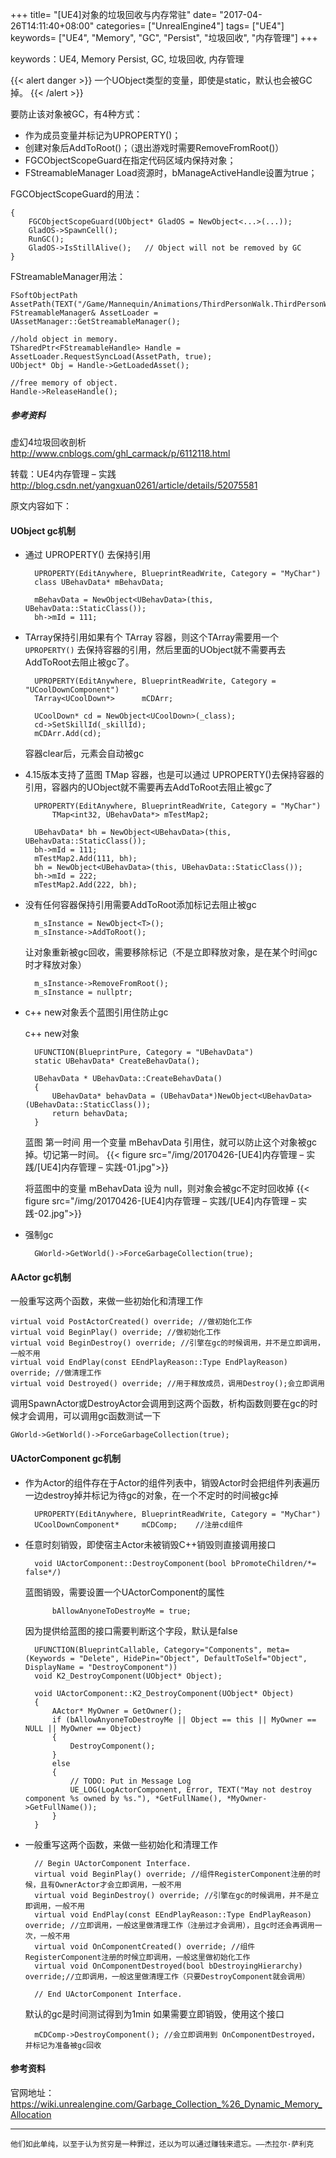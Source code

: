 +++
title= "[UE4]对象的垃圾回收与内存常驻"
date= "2017-04-26T14:11:40+08:00"
categories= ["UnrealEngine4"]
tags= ["UE4"]
keywords= ["UE4", "Memory", "GC", "Persist", "垃圾回收", "内存管理"]
+++

keywords：UE4, Memory Persist, GC, 垃圾回收, 内存管理

{{< alert danger >}}
一个UObject类型的变量，即使是static，默认也会被GC掉。
{{< /alert >}}

要防止该对象被GC，有4种方式：

+ 作为成员变量并标记为UPROPERTY()；
+ 创建对象后AddToRoot()；（退出游戏时需要RemoveFromRoot()）
+ FGCObjectScopeGuard在指定代码区域内保持对象；
+ FStreamableManager Load资源时，bManageActiveHandle设置为true；

FGCObjectScopeGuard的用法：

    {
        FGCObjectScopeGuard(UObject* GladOS = NewObject<...>(...));
        GladOS->SpawnCell();
        RunGC();
        GladOS->IsStillAlive();   // Object will not be removed by GC
    }
    
FStreamableManager用法：

    FSoftObjectPath AssetPath(TEXT("/Game/Mannequin/Animations/ThirdPersonWalk.ThirdPersonWalk"));
    FStreamableManager& AssetLoader = UAssetManager::GetStreamableManager();
    
    //hold object in memory.
    TSharedPtr<FStreamableHandle> Handle = AssetLoader.RequestSyncLoad(AssetPath, true);
    UObject* Obj = Handle->GetLoadedAsset();
    
    //free memory of object.
    Handle->ReleaseHandle();
    
    
##### 参考资料
虚幻4垃圾回收剖析  
http://www.cnblogs.com/ghl_carmack/p/6112118.html


转载：UE4内存管理 – 实践  
http://blog.csdn.net/yangxuan0261/article/details/52075581

原文内容如下：

#### UObject gc机制

* 通过 UPROPERTY() 去保持引用

        UPROPERTY(EditAnywhere, BlueprintReadWrite, Category = "MyChar")
        class UBehavData* mBehavData;

        mBehavData = NewObject<UBehavData>(this, UBehavData::StaticClass());
        bh->mId = 111;
        
* TArray保持引用如果有个 TArray 容器，则这个TArray需要用一个`UPROPERTY()` 去保持容器的引用，然后里面的UObject就不需要再去AddToRoot去阻止被gc了。

        UPROPERTY(EditAnywhere, BlueprintReadWrite, Category = "UCoolDownComponent")
        TArray<UCoolDown*>      mCDArr;

        UCoolDown* cd = NewObject<UCoolDown>(_class);
        cd->SetSkillId(_skillId);
        mCDArr.Add(cd);
    
    容器clear后，元素会自动被gc
    
* 4.15版本支持了蓝图 TMap 容器，也是可以通过 UPROPERTY()去保持容器的引用，容器内的UObject就不需要再去AddToRoot去阻止被gc了

        UPROPERTY(EditAnywhere, BlueprintReadWrite, Category = "MyChar")
            TMap<int32, UBehavData*> mTestMap2;

        UBehavData* bh = NewObject<UBehavData>(this, UBehavData::StaticClass());
        bh->mId = 111;
        mTestMap2.Add(111, bh);
        bh = NewObject<UBehavData>(this, UBehavData::StaticClass());
        bh->mId = 222;
        mTestMap2.Add(222, bh);
        

* 没有任何容器保持引用需要AddToRoot添加标记去阻止被gc
        
        m_sInstance = NewObject<T>();
        m_sInstance->AddToRoot();
        
    让对象重新被gc回收，需要移除标记（不是立即释放对象，是在某个时间gc时才释放对象）
    
        m_sInstance->RemoveFromRoot();
        m_sInstance = nullptr;
        
* c++ new对象丢个蓝图引用住防止gc

    c++ new对象
    
        UFUNCTION(BlueprintPure, Category = "UBehavData")
        static UBehavData* CreateBehavData();

        UBehavData * UBehavData::CreateBehavData()
        {
            UBehavData* behavData = (UBehavData*)NewObject<UBehavData>(UBehavData::StaticClass());
            return behavData;
        }

    蓝图 第一时间 用一个变量 mBehavData 引用住，就可以防止这个对象被gc掉。切记第一时间。
    {{< figure src="/img/20170426-[UE4]内存管理 – 实践/[UE4]内存管理 – 实践-01.jpg">}}
    
    将蓝图中的变量 mBehavData 设为 null，则对象会被gc不定时回收掉 
    {{< figure src="/img/20170426-[UE4]内存管理 – 实践/[UE4]内存管理 – 实践-02.jpg">}}

* 强制gc

        GWorld->GetWorld()->ForceGarbageCollection(true);
        
        
#### AActor gc机制

一般重写这两个函数，来做一些初始化和清理工作

    virtual void PostActorCreated() override; //做初始化工作
    virtual void BeginPlay() override; //做初始化工作
    virtual void BeginDestroy() override; //引擎在gc的时候调用，并不是立即调用，一般不用
    virtual void EndPlay(const EEndPlayReason::Type EndPlayReason) override; //做清理工作
    virtual void Destroyed() override; //用于释放成员，调用Destroy();会立即调用
    
调用SpawnActor或DestroyActor会调用到这两个函数，析构函数则要在gc的时候才会调用，可以调用gc函数测试一下

    GWorld->GetWorld()->ForceGarbageCollection(true);

#### UActorComponent gc机制

* 作为Actor的组件存在于Actor的组件列表中，销毁Actor时会把组件列表遍历一边destroy掉并标记为待gc的对象，在一个不定时的时间被gc掉

        UPROPERTY(EditAnywhere, BlueprintReadWrite, Category = "MyChar")
        UCoolDownComponent*     mCDComp;    //注册cd组件
        
* 任意时刻销毁，即使宿主Actor未被销毁C++销毁则直接调用接口

        void UActorComponent::DestroyComponent(bool bPromoteChildren/*= false*/)

    蓝图销毁，需要设置一个UActorComponent的属性
        
            bAllowAnyoneToDestroyMe = true;
            
    因为提供给蓝图的接口需要判断这个字段，默认是false
        
        UFUNCTION(BlueprintCallable, Category="Components", meta=(Keywords = "Delete", HidePin="Object", DefaultToSelf="Object", DisplayName = "DestroyComponent"))
        void K2_DestroyComponent(UObject* Object);

        void UActorComponent::K2_DestroyComponent(UObject* Object)
        {
            AActor* MyOwner = GetOwner();
            if (bAllowAnyoneToDestroyMe || Object == this || MyOwner == NULL || MyOwner == Object)
            {
                DestroyComponent();
            }
            else
            {
                // TODO: Put in Message Log
                UE_LOG(LogActorComponent, Error, TEXT("May not destroy component %s owned by %s."), *GetFullName(), *MyOwner->GetFullName());
            }
        }
            
* 一般重写这两个函数，来做一些初始化和清理工作

        // Begin UActorComponent Interface.
        virtual void BeginPlay() override; //组件RegisterComponent注册的时候，且有OwnerActor才会立即调用，一般不用
        virtual void BeginDestroy() override; //引擎在gc的时候调用，并不是立即调用，一般不用
        virtual void EndPlay(const EEndPlayReason::Type EndPlayReason) override; //立即调用，一般这里做清理工作（注册过才会调用），且gc时还会再调用一次，一般不用
        virtual void OnComponentCreated() override; //组件RegisterComponent注册的时候立即调用，一般这里做初始化工作
        virtual void OnComponentDestroyed(bool bDestroyingHierarchy) override;//立即调用，一般这里做清理工作（只要DestroyComponent就会调用）

        // End UActorComponent Interface.
    
    默认的gc是时间测试得到为1min
    如果需要立即销毁，使用这个接口 
        
        mCDComp->DestroyComponent(); //会立即调用到 OnComponentDestroyed，并标记为准备被gc回收

        
#### 参考资料
官网地址： https://wiki.unrealengine.com/Garbage_Collection_%26_Dynamic_Memory_Allocation

***
`他们如此单纯，以至于认为贫穷是一种罪过，还以为可以通过赚钱来遗忘。——杰拉尔·萨利克`